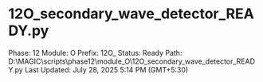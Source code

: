 # 12O_secondary_wave_detector_READY.py

Phase: 12
Module: O
Prefix: 12O_
Status: Ready
Path: D:\MAGIC\scripts\phase12\module_O\12O_secondary_wave_detector_READY.py
Last Updated: July 28, 2025 5:14 PM (GMT+5:30)